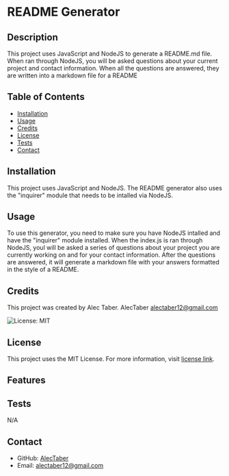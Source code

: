 # README Generator

## Description 

This project uses JavaScript and NodeJS to generate a README.md file. When ran through NodeJS, you will be asked questions about your current project and contact information. When all the questions are answered, they are written into a markdown file for a README

## Table of Contents

- [Installation](#installation)
- [Usage](#usage)
- [Credits](#credits)
- [License](#license)
- [Tests](#tests)
- [Contact](#contact)

## Installation

This project uses JavaScript and NodeJS. The README generator also uses the "inquirer" module that needs to be intalled via NodeJS. 

## Usage

To use this generator, you need to make sure you have NodeJS intalled and have the "inquirer" module installed. When the index.js is ran through NodeJS, youl will be asked a series of questions about your project you are currently working on and for your contact information. After the questions are answered, it will generate a markdown file with your answers formatted in the style of a README.

## Credits

This project was created by Alec Taber.
AlecTaber
alectaber12@gmail.com


![License: MIT](https://img.shields.io/badge/License-MIT-green.svg)
## License
  
  This project uses the MIT License. For more information, visit [license link](https://opensource.org/licenses/MIT).


## Features


## Tests

N/A

## Contact

- GitHub: [AlecTaber](https://github.com/AlecTaber)
- Email: [alectaber12@gmail.com](mailto:alectaber12@gmail.com)

